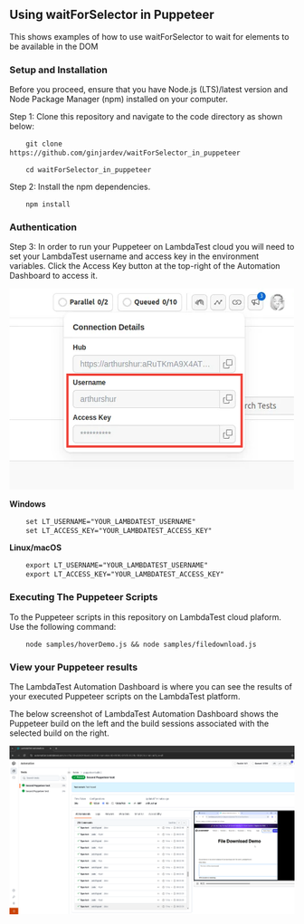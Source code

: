 ## Using waitForSelector in Puppeteer
This shows examples of how to use waitForSelector to wait for elements to be available in the DOM

### Setup and Installation
Before you proceed, ensure that you have Node.js (LTS)/latest version and Node Package Manager (npm) installed on your computer.

Step 1: Clone this repository and navigate to the code directory as shown below:
```
    git clone https://github.com/ginjardev/waitForSelector_in_puppeteer
```
```
    cd waitForSelector_in_puppeteer
```
Step 2: Install the npm dependencies.
```
    npm install
```
### Authentication
Step 3: In order to run your Puppeteer on LambdaTest cloud you will need to set your LambdaTest username and access key in the environment variables. Click the Access Key button at the top-right of the Automation Dashboard to access it.

![access_key](./access_key_username.png)

**Windows**
```
    set LT_USERNAME="YOUR_LAMBDATEST_USERNAME"
    set LT_ACCESS_KEY="YOUR_LAMBDATEST_ACCESS_KEY"
```
**Linux/macOS**
```
    export LT_USERNAME="YOUR_LAMBDATEST_USERNAME"
    export LT_ACCESS_KEY="YOUR_LAMBDATEST_ACCESS_KEY"
```

### Executing The Puppeteer Scripts
To the Puppeteer scripts in this repository on LambdaTest cloud plaform. 
Use the following command:
```
    node samples/hoverDemo.js && node samples/filedownload.js
```
### View your Puppeteer results
The LambdaTest Automation Dashboard is where you can see the results of your executed Puppeteer scripts on the LambdaTest platform.

The below screenshot of LambdaTest Automation Dashboard shows the Puppeteer build on the left and the build sessions associated with the selected build on the right.

![results](./lambdatest_result.png)

